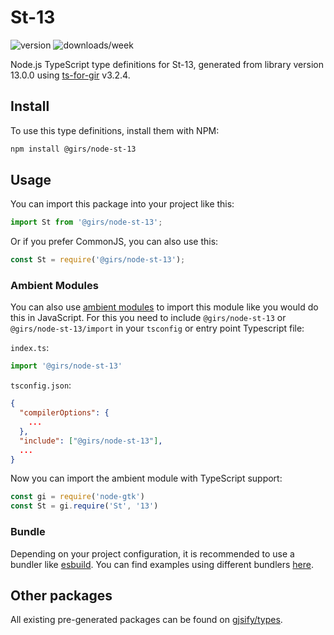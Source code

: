 
# St-13

![version](https://img.shields.io/npm/v/@girs/node-st-13)
![downloads/week](https://img.shields.io/npm/dw/@girs/node-st-13)


Node.js TypeScript type definitions for St-13, generated from library version 13.0.0 using [ts-for-gir](https://github.com/gjsify/ts-for-gir) v3.2.4.


## Install

To use this type definitions, install them with NPM:
```bash
npm install @girs/node-st-13
```

## Usage

You can import this package into your project like this:
```ts
import St from '@girs/node-st-13';
```

Or if you prefer CommonJS, you can also use this:
```ts
const St = require('@girs/node-st-13');
```

### Ambient Modules

You can also use [ambient modules](https://github.com/gjsify/ts-for-gir/tree/main/packages/cli#ambient-modules) to import this module like you would do this in JavaScript.
For this you need to include `@girs/node-st-13` or `@girs/node-st-13/import` in your `tsconfig` or entry point Typescript file:

`index.ts`:
```ts
import '@girs/node-st-13'
```

`tsconfig.json`:
```json
{
  "compilerOptions": {
    ...
  },
  "include": ["@girs/node-st-13"],
  ...
}
```

Now you can import the ambient module with TypeScript support: 

```ts
const gi = require('node-gtk')
const St = gi.require('St', '13')
```


### Bundle

Depending on your project configuration, it is recommended to use a bundler like [esbuild](https://esbuild.github.io/). You can find examples using different bundlers [here](https://github.com/gjsify/ts-for-gir/tree/main/examples).

## Other packages

All existing pre-generated packages can be found on [gjsify/types](https://github.com/gjsify/types).

